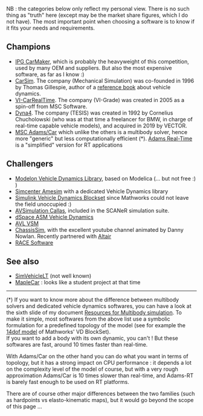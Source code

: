 
NB : the categories below only reflect my personal view. There is no such thing as "truth" here (except may be the market share figures, which I do not have). The most important point when choosing a software is to know if it fits your needs and requirements. 

## Champions
* [IPG CarMaker](https://ipg-automotive.com/fr/produits-et-services/simulation-software/carmaker/), which is probably the heavyweight of this competition, used by many OEM and suppliers. But also the most expensive software, as far as I know :)
* [CarSim](https://www.carsim.com/). The company (Mechanical Simulation) was co-founded in 1996 by Thomas Gillespie, author of a [reference book](https://github.com/EricCabrol/VehicleDynamics/blob/master/books.md) about vehicle dynamics. 
* [VI-CarRealTime](https://www.vi-grade.com/en/products/vi-carrealtime/). The company (VI-Grade) was created in 2005 as a spin-off from MSC Software.
* [Dyna4](https://www.vector.com/int/en/products/products-a-z/software/dyna4/). The company (TESIS) was created in 1992 by Cornelius Chucholowski (who was at that time a freelancer for BMW, in charge of real-time capable vehicle models), and acquired in 2019 by VECTOR.
* [MSC Adams/Car](https://www.mscsoftware.com/fr/product/adamscar) which unlike the others is a multibody solver, hence more "generic" but less computationally efficient (*). [Adams Real-Time](https://www.mscsoftware.com/fr/product/adams-real-time) is a "simplified" version for RT applications
 

## Challengers
* [Modelon Vehicle Dynamics Library](https://www.modelon.com/library/vehicle-dynamics-library), based on Modelica (... but not free :) )
* [Simcenter Amesim](https://www.plm.automation.siemens.com/global/fr/products/simulation-test/vehicle-dynamics.html) with a dedicated Vehicle Dynamics library
* [Simulink Vehicle Dynamics Blockset](https://www.mathworks.com/products/vehicle-dynamics.html) since Mathworks could not leave the field unoccupied :)
* [AVSimulation Callas](https://www.avsimulation.com/callas-vehicle-dynamics-model-runtime/), included in the SCANeR simulation suite.
* [dSpace ASM Vehicle Dynamics](https://www.dspace.com/en/pub/home/products/sw/automotive_simulation_models/produkte_asm/vehicle_dynamics_models.cfm)
* [AVL VSM](https://www.avl.com/-/avl-vsm-4-)
* [ChassisSim](https://www.chassissim.com/), with the excellent youtube channel animated by Danny Nowlan. Recently partnered with [Altair](https://altairengineering.fr/chassissim/)
* [RACE Software](https://race.software/)

## See also
* [SimVehicleLT](https://www.faac.com/realtime-technologies/products/simvehiclelt/) (not well known)
* [MapleCar](https://www.maplesoft.com/webinars/recorded/featured.aspx?id=1288) : looks like a student project at that time



---

(*) If you want to know more about the difference between multibody solvers and dedicated vehicle dynamics softwares, you can have a look at the sixth slide of my document [Resources for Multibody simulation](https://github.com/EricCabrol/Short_stories/blob/master/multibody_simulation_resources_in_10slides.pdf).
To make it simple, most softwares from the above list use a symbolic formulation for a predefined topology of the model (see for example the [14dof model](https://www.mathworks.com/help/vdynblks/ug/passenger-vehicle-dynamics-models.html) of Mathworks' VD BlockSet).  
If you want to add a body with its own dynamic, you can't ! But these softwares are fast, around 10 times faster than real-time.  

With Adams/Car on the other hand you can do what you want in terms of topology, but it has a strong impact on CPU performance : it depends a lot on the complexity level of the model of course, but with a very rough approximation Adams/Car is 10 times slower than real-time, and Adams-RT is barely fast enough to be used on RT platforms.

There are of course other major differences between the two families (such as hardpoints vs elasto-kinematic maps), but it would go beyond the scope of this page ...
